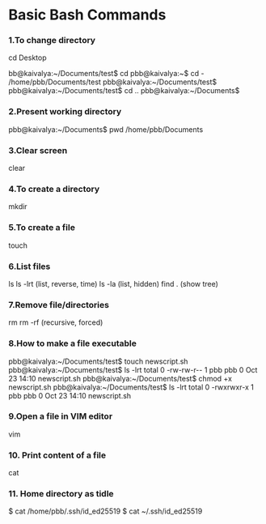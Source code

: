 # Basic Bash Commands
### 1.To change directory
cd Desktop

bb@kaivalya:~/Documents/test$ cd 
pbb@kaivalya:~$ cd -
/home/pbb/Documents/test
pbb@kaivalya:~/Documents/test$ 
pbb@kaivalya:~/Documents/test$ cd ..
pbb@kaivalya:~/Documents$ 

### 2.Present working directory
pbb@kaivalya:~/Documents$ pwd
/home/pbb/Documents

### 3.Clear screen
clear

### 4.To create a directory
mkdir <directory name>

### 5.To create a file
touch <filename>

### 6.List files
ls
ls -lrt (list, reverse, time)
ls -la (list, hidden)
find . (show tree)

### 7.Remove file/directories
rm <filename>
rm -rf <directoryname> (recursive, forced) 

### 8.How to make a file executable
pbb@kaivalya:~/Documents/test$ touch newscript.sh
pbb@kaivalya:~/Documents/test$ ls -lrt
total 0
-rw-rw-r-- 1 pbb pbb 0 Oct 23 14:10 newscript.sh
pbb@kaivalya:~/Documents/test$ chmod +x newscript.sh 
pbb@kaivalya:~/Documents/test$ ls -lrt
total 0
-rwxrwxr-x 1 pbb pbb 0 Oct 23 14:10 newscript.sh

### 9.Open a file in VIM editor
vim <filename>

### 10. Print content of a file
cat <filename>

### 11. Home directory as tidle
$ cat /home/pbb/.ssh/id_ed25519
$ cat ~/.ssh/id_ed25519
